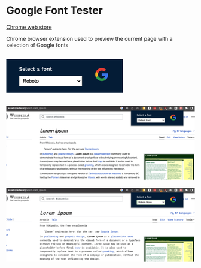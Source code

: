 # Google Font Tester

[Chrome web store](https://chrome.google.com/webstore/category/extensions?hl=en)

Chrome browser extension used to preview the current page with a selection of Google fonts

## ![Extension popup](./images/GFT-popup.png)

![App screenshot 1](./images/GFT-screenshot1.png)  
---
![App screenshot 2](./images/GFT-screenshot2.png)
